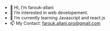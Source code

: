 - 👋 Hi, I’m farouk-allani
- 👀 I’m interested in web developement.
- 🌱 I’m currently learning Javascript and react js
- 📫 My Contact: farouk.allani.pro@gmail.com

<!---
farouk-allani/farouk-allani is a ✨ special ✨ repository because its `README.md` (this file) appears on your GitHub profile.
You can click the Preview link to take a look at your changes.
--->
